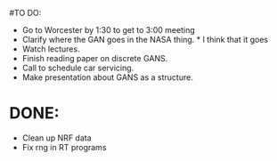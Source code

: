 #TO DO:
* Go to Worcester by 1:30 to get to 3:00 meeting
* Clarify where the GAN goes in the NASA thing.
        * I think that it goes 
* Watch lectures.
* Finish reading paper on discrete GANS.
* Call to schedule car servicing.
* Make presentation about GANS as a structure.
# DONE:
* Clean up NRF data
* Fix rng in RT programs